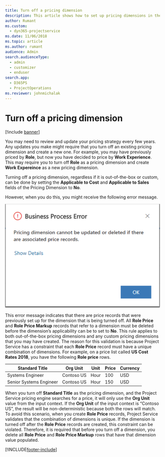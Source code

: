 ```yaml
---
title: Turn off a pricing dimension
description: This article shows how to set up pricing dimensions in the Project Service solution.
author: Rumant
ms.custom: 
  - dyn365-projectservice
ms.date: 11/06/2018
ms.topic: article
ms.author: rumant
audience: Admin
search.audienceType: 
  - admin
  - customizer
  - enduser
search.app: 
  - D365PS
  - ProjectOperations
ms.reviewer: johnmichalak
---
```



# Turn off a pricing dimension

[!include [banner](../includes/psa-now-project-operations.md)]

You may need to review and update your pricing strategy every few years. Any updates you make might require that you turn off an existing pricing dimension and create a new one. For example, you may have previously priced by **Role**, but now you have decided to price by **Work Experience**. This may require you to turn off **Role** as a pricing dimension and create **Work Expereince** as a new pricing dimension. 

Turning off a pricing dimension, regardless if it is out-of-the-box or custom, can be done by setting the **Applicable to Cost** and **Applicable to Sales** fields of the Pricing Dimension to **No**.

However, when you do this, you might receive the following error message.

![Business Process Error likely when turning off a pricing dimension.](media/Business-Process-Error.png)


This error message indicates that there are price records that were previously set up for the dimension that is being turned off. All **Role Price** and **Role Price Markup** records that refer to a dimension must be deleted before the dimension’s applicability can be to set to **No**. This rule applies to both out-of-the-box pricing dimensions and any custom pricing dimensions that you may have created. The reason for this validation is because Project Service has a constraint that each **Role Price** record must have a unique combination of dimensions. For example, on a price list called **US Cost Rates 2018**, you have the following **Role price** rows. 

| Standard Title         | Org Unit    |Unit   |Price  |Currency  |
| -----------------------|-------------|-------|-------|----------|
| Systems Engineer|Contoso US|Hour| 100|USD|
| Senior Systems Engineer|Contoso US|Hour| 150| USD|


When you turn off **Standard Title** as the pricing dimension, and the Project Service pricing engine searches for a price, it will only use the **Org Unit** value from the input context. If the **Org Unit** of the input context is “Contoso US”, the result will be non-deterministic because both the rows will match. To avoid this scenario, when you create **Role Price** records, Project Service validates that the combination of dimensions is unique. If the dimension is turned off after the **Role Price** records are created, this constraint can be violated. Therefore, it is required that before you turn off a dimension, you delete all **Role Price** and **Role Price Markup** rows that have that dimension value populated.



[!INCLUDE[footer-include](../includes/footer-banner.md)]
